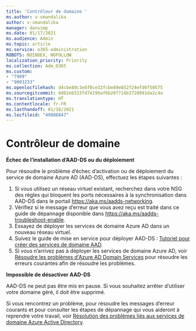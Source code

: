 ```yaml
---
title: 'Contrôleur de domaine '
ms.author: v-smandalika
author: v-smandalika
manager: dansimp
ms.date: 01/17/2021
ms.audience: Admin
ms.topic: article
ms.service: o365-administration
ROBOTS: NOINDEX, NOFOLLOW
localization_priority: Priority
ms.collection: Adm_O365
ms.custom:
- "7909"
- "9003233"
ms.openlocfilehash: d4cbe80c3e8f0ce32fcbe89e852f24efd6f50575
ms.sourcegitcommit: 6d02eb533fd74199af6b20f714b3720991da2c4a
ms.translationtype: HT
ms.contentlocale: fr-FR
ms.lasthandoff: 01/18/2021
ms.locfileid: "49886847"
---
```

# <a name="domain-controller"></a>Contrôleur de domaine

**Échec de l’installation d’AAD-DS ou du déploiement**

Pour résoudre le problème d’échec d’activation ou de déploiement du service de domaine Azure AD (AAD-DS), effectuez les étapes suivantes :

1. Si vous utilisez un réseau virtuel existant, recherchez dans votre NSG des règles qui bloquent les ports nécessaires à la synchronisation dans AAD-DS dans le portail https://aka.ms/aadds-networking.
2. Vérifiez si le message d’erreur que vous avez reçu est traité dans ce guide de dépannage disponible dans  https://aka.ms/aadds-troubleshoot-enable.
3. Essayez de déployer les services de domaine Azure AD dans un nouveau réseau virtuel.
4. Suivez le guide de mise en service pour déployer AAD-DS : [Tutoriel pour créer des services de domaine AAD](https://docs.microsoft.com/azure/active-directory-domain-services/tutorial-create-instance).
5. Si vous n’arrivez pas à déployer les services de domaine Azure AD, voir [Résoudre les problèmes d'Azure AD Domain Services](https://docs.microsoft.com/azure/active-directory-domain-services/troubleshoot) pour résoudre les erreurs courantes afin de résoudre les problèmes. 

**Impossible de désactiver AAD-DS**

AAD-DS ne peut pas être mis en pause. Si vous souhaitez arrêter d’utiliser votre domaine géré, il doit être supprimé.

Si vous rencontrez un problème, pour résoudre les messages d’erreur courants et pour consulter les étapes de dépannage qui vous aideront à reprendre votre travail, voir [Résolution des problèmes liés aux services de domaine Azure Active Directory](https://docs.microsoft.com/azure/active-directory-domain-services/troubleshoot).
